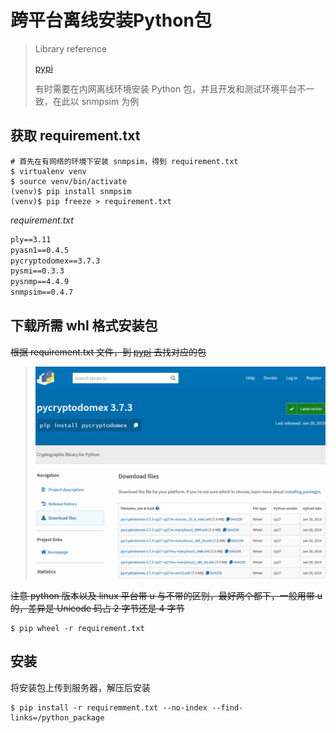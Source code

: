 # 跨平台离线安装Python包

> Library reference
>
> [pypi](https://pypi.org/)
>
> 有时需要在内网离线环境安装 Python 包，并且开发和测试环境平台不一致，在此以 snmpsim 为例

## 获取 requirement.txt
```shell
# 首先在有网络的环境下安装 snmpsim，得到 requirement.txt
$ virtualenv venv
$ source venv/bin/activate
(venv)$ pip install snmpsim
(venv)$ pip freeze > requirement.txt
```

*requirement.txt*

```txt
ply==3.11
pyasn1==0.4.5
pycryptodomex==3.7.3
pysmi==0.3.3
pysnmp==4.4.9
snmpsim==0.4.7
```

## 下载所需 whl 格式安装包

~~根据 requirement.txt 文件，到 [pypi](https://pypi.org/) 去找对应的包~~

>~~![download_page](https://raw.githubusercontent.com/Etuloser/how-to-use-it/master/%E8%B7%A8%E5%B9%B3%E5%8F%B0%E7%A6%BB%E7%BA%BF%E5%AE%89%E8%A3%85Python%E5%8C%85/download_page.png)~~

~~注意 python 版本以及 linux 平台带 u 与不带的区别，最好两个都下，一般用带 u 的，差异是 Unicode 码占 2 字节还是 4 字节~~

```shell
$ pip wheel -r requirement.txt
```

## 安装

将安装包上传到服务器，解压后安装

```shell
$ pip install -r requiremment.txt --no-index --find-links=/python_package
```

